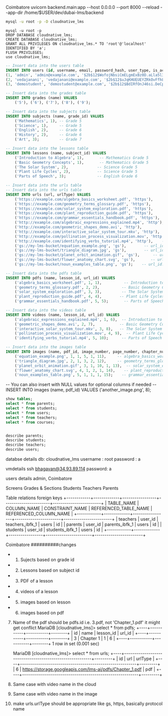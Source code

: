 Coimbatore
uvicorn backend.main:app --host 0.0.0.0 --port 8000 --reload --app-dir /home/$USER/dev/dubai-lms/backend
```sh
mysql -u root -p -D cloudnative_lms
```
```
mysql -u root -p
DROP DATABASE cloudnative_lms;
CREATE DATABASE cloudnative_lms;
GRANT ALL PRIVILEGES ON cloudnative_lms.* TO 'root'@'localhost' IDENTIFIED BY 'a';
FLUSH PRIVILEGES;
use cloudnative_lms;
```


```sql
-- Insert data into the users table
INSERT INTO users (id, username, email, password_hash, user_type, is_active) VALUES
(1, 'admin', 'admin@example.com', '$2b$12$WofojNbsiCmELgmExBz0D.aLla5l3GI9BQwEXjR3FYeBmWxO1O3gO', 'Admin', 1),
(2, 'vedajanani', 'vedajanani@example.com', '$2b$12$uJqKHUEUEYZRkOvFfhLdxOMih5I8XinledLzJFJEoX6zV9VmWgncq', 'Teacher', 1),
(3, 'demostudent', 'demostudent@example.com', '$2b$12$BdIRfOnJ46si.DeCpPlMy.SFd9Nsxf/x39weY1cGk7lbnwQpB9fla', 'Student', 1);

-- Insert data into the grades table
INSERT INTO grades (name) VALUES
    ('5'), ('6'), ('7'), ('8'), ('9');

-- Insert data into the subjects table
INSERT INTO subjects (name, grade_id) VALUES
    ('Mathematics', 1), -- Grade 5
    ('Science', 1),     -- Grade 5
    ('English', 2),     -- Grade 6
    ('History', 2),     -- Grade 6
    ('Art', 3);         -- Grade 7

-- Insert data into the lessons table
INSERT INTO lessons (name, subject_id) VALUES
    ('Introduction to Algebra', 1),       -- Mathematics Grade 5
    ('Basic Geometry Concepts', 1),       -- Mathematics Grade 5
    ('The Solar System', 2),             -- Science Grade 5
    ('Plant Life Cycles', 2),            -- Science Grade 5
    ('Parts of Speech', 3);              -- English Grade 6

-- Insert data into the urls table
-- Insert data into the urls table
INSERT INTO urls (url, urlType) VALUES
    ('https://example.com/algebra_basics_worksheet.pdf', 'https'),       -- url_id: 1 (for pdfs id 1)
    ('https://example.com/geometry_terms_glossary.pdf', 'https'),        -- url_id: 2 (for pdfs id 2)
    ('https://example.com/solar_system_exploration.pdf', 'https'),      -- url_id: 3 (for pdfs id 3)
    ('https://example.com/plant_reproduction_guide.pdf', 'https'),       -- url_id: 4 (for pdfs id 4)
    ('https://example.com/grammar_essentials_handbook.pdf', 'https'),    -- url_id: 5 (for pdfs id 5)
    ('http://example.com/algebraic_expressions_explained.mp4', 'http'), -- url_id: 6 (for videos id 1)
    ('http://example.com/geometric_shapes_demo.avi', 'http'),          -- url_id: 7 (for videos id 2)
    ('http://example.com/interactive_solar_system_tour.mkv', 'http'),    -- url_id: 8 (for videos id 3)
    ('http://example.com/pollination_process_visualization.mov', 'http'), -- url_id: 9 (for videos id 4)
    ('http://example.com/identifying_verbs_tutorial.mp4', 'http'),    -- url_id: 10 (for videos id 5)
    ('gs://my-lms-bucket/equation_example.png', 'gs'),        -- url_id: 11 (for images id 1)
    ('gs://my-lms-bucket/triangle_diagram.jpg', 'gs'),        -- url_id: 12 (for images id 2)
    ('gs://my-lms-bucket/planet_orbit_animation.gif', 'gs'),      -- url_id: 13 (for images id 3)
    ('gs://my-lms-bucket/flower_anatomy_chart.svg', 'gs'),       -- url_id: 14 (for images id 4)
    ('gs://my-lms-bucket/noun_examples_table.png', 'gs');    -- url_id: 15 (for images id 5)

-- Insert data into the pdfs table
INSERT INTO pdfs (name, lesson_id, url_id) VALUES
    ('algebra_basics_worksheet.pdf', 1, 1),          -- Introduction to Algebra
    ('geometry_terms_glossary.pdf', 2, 2),          -- Basic Geometry Concepts
    ('solar_system_exploration.pdf', 3, 3),         -- The Solar System
    ('plant_reproduction_guide.pdf', 4, 4),        -- Plant Life Cycles
    ('grammar_essentials_handbook.pdf', 5, 5);       -- Parts of Speech

-- Insert data into the videos table
INSERT INTO videos (name, lesson_id, url_id) VALUES
    ('algebraic_expressions_explained.mp4', 1, 6),  -- Introduction to Algebra
    ('geometric_shapes_demo.avi', 2, 7),           -- Basic Geometry Concepts
    ('interactive_solar_system_tour.mkv', 3, 8),   -- The Solar System
    ('pollination_process_visualization.mov', 4, 9),  -- Plant Life Cycles
    ('identifying_verbs_tutorial.mp4', 5, 10);      -- Parts of Speech

-- Insert data into the images table
INSERT INTO images (name, pdf_id, image_number, page_number, chapter_number, url_id) VALUES
    ('equation_example.png', 1, 1, 5, 1, 11),     -- algebra_basics_worksheet.pdf
    ('triangle_diagram.jpg', 2, 1, 3, 2, 12),     -- geometry_terms_glossary.pdf
    ('planet_orbit_animation.gif', 3, 1, 10, 1, 13),  -- solar_system_exploration.pdf
    ('flower_anatomy_chart.svg', 4, 1, 2, 1, 14),    -- plant_reproduction_guide.pdf
    ('noun_examples_table.png', 5, 1, 1, 1, 15);    -- grammar_essentials_handbook.pdf
```

-- You can also insert with NULL values for optional columns if needed
-- INSERT INTO images (name, pdf_id) VALUES ('another_image.png', 8);
    
```sql
show tables;
select * from parents;
select * from students;
select * from users;
select * from teachers;
select * from courses;


describe parents;
describe students;
describe teachers;
describe users;
```
databse details
    db: cloudnative_lms
    username : root
    password : a

vmdetails
    ssh bhagavan@34.93.89.114 
    password: a

users details
    admin, Coimbatore

Screens
    Grades & Sections
    Students
    Teachers
    Parents

Table relations foreign keys
+------------+-------------+-----------------+-----------------------+------------------------+
| TABLE_NAME | COLUMN_NAME | CONSTRAINT_NAME | REFERENCED_TABLE_NAME | REFERENCED_COLUMN_NAME |
+------------+-------------+-----------------+-----------------------+------------------------+
| teachers   | user_id     | teachers_ibfk_1 | users                 | id                     |
| parents    | user_id     | parents_ibfk_1  | users                 | id                     |
| students   | user_id     | students_ibfk_1 | users                 | id                     |
+------------+-------------+-----------------+-----------------------+------------------------+


Coimbatore
##########changes
* 1. Sujects based on grade id
* 2. Lessons based on subject id
* 3. PDF of a lesson
* 4. videos of a lesson
* 5. images based on lesson
* 6. images based on pdf

7. Name of the pdf should be pdfs.id i.e. 3.pdf, not 'Chapter_1.pdf' it might get conflict
    MariaDB [cloudnative_lms]> select * from pdfs;
    +----+-----------+-----------+--------+
    | id | name      | lesson_id | url_id |
    +----+-----------+-----------+--------+
    |  3 | Chapter 1 |         1 |      6 |
    +----+-----------+-----------+--------+
    1 row in set (0.001 sec)

    MariaDB [cloudnative_lms]> select * from urls;
    +----+----------------------------------------------------------+---------+
    | id | url                                                      | urlType |
    +----+----------------------------------------------------------+---------+
    |  6 | https://storage.googleapis.com/lms-ai/pdfs/Chapter_1.pdf | pdf     |
    +----+----------------------------------------------------------+---------+

8. Same case with video name in the cloud
9. Same case with video name in the image
10. make urls.urlType should be appropriate like gs, https, basically protocol name
